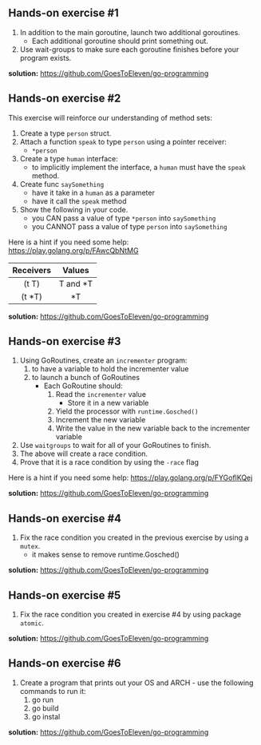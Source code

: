 ## Hands-on exercise #1
1. In addition to the main goroutine, launch two additional goroutines.
    - Each additional goroutine should print something out.
2. Use wait-groups to make sure each goroutine finishes before your program exists.

**solution:** https://github.com/GoesToEleven/go-programming 

## Hands-on exercise #2
This exercise will reinforce our understanding of method sets:
1. Create a type `person` struct.
2. Attach a function `speak` to type `person` using a pointer receiver:
   - `*person`
3. Create a type `human` interface:
   - to implicitly implement the interface, a `human` must have the `speak` method.
4. Create func `saySomething`
   - have it take in a `human` as a parameter
   - have it call the `speak` method
5. Show the following in your code.
   - you CAN pass a value of type `*person` into `saySomething`
   - you CANNOT pass a value of type `person` into `saySomething`

Here is a hint if you need some help: https://play.golang.org/p/FAwcQbNtMG 

   Receivers  | Values 
   :---------:|:------:
   (t T)      | T and *T
   (t *T)     |*T   

**solution:** https://github.com/GoesToEleven/go-programming

## Hands-on exercise #3
1. Using GoRoutines, create an `incrementer` program:
    1. to have a variable to hold the incrementer value
    2. to launch a bunch of GoRoutines
        - Each GoRoutine should:
            1. Read the `incrementer` value
                - Store it in a new variable
            2. Yield the processor with `runtime.Gosched()`
            3. Increment the new variable
            4. Write the value in the new variable back to the incrementer variable
2. Use `waitgroups` to wait for all of your GoRoutines to finish.
3. The above will create a race condition.
4. Prove that it is a race condition by using the `-race` flag

Here is a hint if you need some help: https://play.golang.org/p/FYGoflKQej 

**solution:** https://github.com/GoesToEleven/go-programming 

## Hands-on exercise #4
1. Fix the race condition you created in the previous exercise by using a `mutex`.
    - it makes sense to remove runtime.Gosched()

**solution:** https://github.com/GoesToEleven/go-programming 

## Hands-on exercise #5
1. Fix the race condition you created in exercise #4 by using package `atomic`.

**solution:** https://github.com/GoesToEleven/go-programming

## Hands-on exercise #6
1. Create a program that prints out your OS and ARCH - use the following commands to run it:
      1. go run
      2. go build
      3. go instal
      
**solution:** https://github.com/GoesToEleven/go-programming 